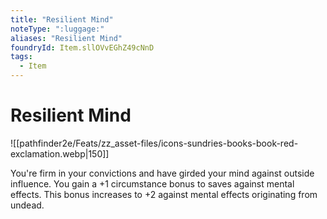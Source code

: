 ```yaml
---
title: "Resilient Mind"
noteType: ":luggage:"
aliases: "Resilient Mind"
foundryId: Item.sllOVvEGhZ49cNnD
tags:
  - Item
---
```


# Resilient Mind
![[pathfinder2e/Feats/zz_asset-files/icons-sundries-books-book-red-exclamation.webp|150]]

You're firm in your convictions and have girded your mind against outside influence. You gain a +1 circumstance bonus to saves against mental effects. This bonus increases to +2 against mental effects originating from undead.
